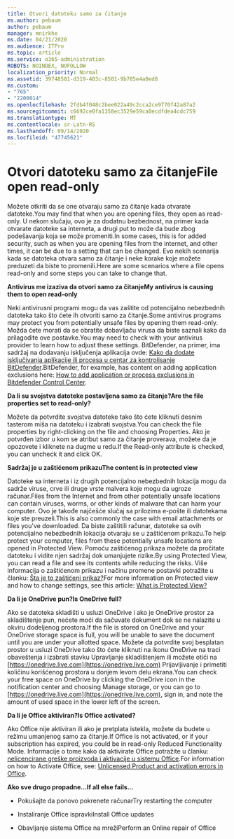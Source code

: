```yaml
---
title: Otvori datoteku samo za čitanje
ms.author: pebaum
author: pebaum
manager: mnirkhe
ms.date: 04/21/2020
ms.audience: ITPro
ms.topic: article
ms.service: o365-administration
ROBOTS: NOINDEX, NOFOLLOW
localization_priority: Normal
ms.assetid: 39748581-d319-403c-8501-9b785e4a0ed8
ms.custom:
- "765"
- "2200014"
ms.openlocfilehash: 2fdb4f048c2bee022a49c2cca2ce9770f42a87a2
ms.sourcegitcommit: c6692ce0fa1358ec3529e59ca0ecdfdea4cdc759
ms.translationtype: MT
ms.contentlocale: sr-Latn-RS
ms.lasthandoff: 09/14/2020
ms.locfileid: "47745621"
---
```

# <a name="file-open-read-only"></a><span data-ttu-id="9a243-102">Otvori datoteku samo za čitanje</span><span class="sxs-lookup"><span data-stu-id="9a243-102">File open read-only</span></span>

<span data-ttu-id="9a243-103">Možete otkriti da se one otvaraju samo za čitanje kada otvarate datoteke.</span><span class="sxs-lookup"><span data-stu-id="9a243-103">You may find that when you are opening files, they open as read-only.</span></span> <span data-ttu-id="9a243-104">U nekom slučaju, ovo je za dodatnu bezbednost, na primer kada otvarate datoteke sa interneta, a drugi put to može da bude zbog podešavanja koja se može promeniti.</span><span class="sxs-lookup"><span data-stu-id="9a243-104">In some cases, this is for added security, such as when you are opening files from the internet, and other times, it can be due to a setting that can be changed.</span></span> <span data-ttu-id="9a243-105">Evo nekih scenarija kada se datoteka otvara samo za čitanje i neke korake koje možete preduzeti da biste to promenili.</span><span class="sxs-lookup"><span data-stu-id="9a243-105">Here are some scenarios where a file opens read-only and some steps you can take to change that.</span></span>
  
 <span data-ttu-id="9a243-106">**Antivirus me izaziva da otvori samo za čitanje**</span><span class="sxs-lookup"><span data-stu-id="9a243-106">**My antivirus is causing them to open read-only**</span></span>
  
<span data-ttu-id="9a243-107">Neki antivirusni programi mogu da vas zaštite od potencijalno nebezbednih datoteka tako što ćete ih otvoriti samo za čitanje.</span><span class="sxs-lookup"><span data-stu-id="9a243-107">Some antivirus programs may protect you from potentially unsafe files by opening them read-only.</span></span> <span data-ttu-id="9a243-108">Možda ćete morati da se obratite dobavljaču virusa da biste saznali kako da prilagodite ove postavke.</span><span class="sxs-lookup"><span data-stu-id="9a243-108">You may need to check with your antivirus provider to learn how to adjust these settings.</span></span> <span data-ttu-id="9a243-109">BitDefender, na primer, ima sadržaj na dodavanju isključenja aplikacija ovde: [Kako da dodate isključivanja aplikacije ili procesa u centar za kontrolisanje BitDefender](https://aka.ms/AA6098i).</span><span class="sxs-lookup"><span data-stu-id="9a243-109">BitDefender, for example, has content on adding application exclusions here: [How to add application or process exclusions in Bitdefender Control Center](https://aka.ms/AA6098i).</span></span>
  
 <span data-ttu-id="9a243-110">**Da li su svojstva datoteke postavljena samo za čitanje?**</span><span class="sxs-lookup"><span data-stu-id="9a243-110">**Are the file properties set to read-only?**</span></span>
  
<span data-ttu-id="9a243-111">Možete da potvrdite svojstva datoteke tako što ćete kliknuti desnim tasterom miša na datoteku i izabrati svojstva.</span><span class="sxs-lookup"><span data-stu-id="9a243-111">You can check the file properties by right-clicking on the file and choosing Properties.</span></span> <span data-ttu-id="9a243-112">Ako je potvrđen izbor u kom se atribut samo za čitanje proverava, možete da je opozovete i kliknete na dugme u redu.</span><span class="sxs-lookup"><span data-stu-id="9a243-112">If the Read-only attribute is checked, you can uncheck it and click OK.</span></span>
  
 <span data-ttu-id="9a243-113">**Sadržaj je u zaštićenom prikazu**</span><span class="sxs-lookup"><span data-stu-id="9a243-113">**The content is in protected view**</span></span>
  
<span data-ttu-id="9a243-114">Datoteke sa interneta i iz drugih potencijalno nebezbednih lokacija mogu da sadrže viruse, crve ili druge vrste malvera koje mogu da ugroze računar.</span><span class="sxs-lookup"><span data-stu-id="9a243-114">Files from the Internet and from other potentially unsafe locations can contain viruses, worms, or other kinds of malware that can harm your computer.</span></span> <span data-ttu-id="9a243-115">Ovo je takođe najčešće slučaj sa prilozima e-pošte ili datotekama koje ste preuzeli.</span><span class="sxs-lookup"><span data-stu-id="9a243-115">This is also commonly the case with email attachments or files you've downloaded.</span></span> <span data-ttu-id="9a243-116">Da biste zaštitili računar, datoteke sa ovih potencijalno nebezbednih lokacija otvaraju se u zaštićenom prikazu.</span><span class="sxs-lookup"><span data-stu-id="9a243-116">To help protect your computer, files from these potentially unsafe locations are opened in Protected View.</span></span> <span data-ttu-id="9a243-117">Pomoću zaštićenog prikaza možete da pročitate datoteku i vidite njen sadržaj dok umanjujete rizike.</span><span class="sxs-lookup"><span data-stu-id="9a243-117">By using Protected View, you can read a file and see its contents while reducing the risks.</span></span> <span data-ttu-id="9a243-118">Više informacija o zaštićenom prikazu i načinu promene postavki potražite u članku: [Šta je to zaštićeni prikaz?](https://support.office.com/article/d6f09ac7-e6b9-4495-8e43-2bbcdbcb6653)</span><span class="sxs-lookup"><span data-stu-id="9a243-118">For more information on Protected view and how to change settings, see this article: [What is Protected View?](https://support.office.com/article/d6f09ac7-e6b9-4495-8e43-2bbcdbcb6653)</span></span>
  
 <span data-ttu-id="9a243-119">**Da li je OneDrive pun?**</span><span class="sxs-lookup"><span data-stu-id="9a243-119">**Is OneDrive full?**</span></span>
  
<span data-ttu-id="9a243-120">Ako se datoteka skladišti u usluzi OneDrive i ako je OneDrive prostor za skladištenje pun, nećete moći da sačuvate dokument dok se ne nalazite u okviru dodeljenog prostora.</span><span class="sxs-lookup"><span data-stu-id="9a243-120">If the file is stored on OneDrive and your OneDrive storage space is full, you will be unable to save the document until you are under your allotted space.</span></span> <span data-ttu-id="9a243-121">Možete da potvrdite svoj besplatan prostor u usluzi OneDrive tako što ćete kliknuti na ikonu OneDrive na traci obaveštenja i izabrati stavku Upravljanje skladištenjem ili možete otići na [https://onedrive.live.com](https://onedrive.live.com) Prijavljivanje i primetiti količinu korišćenog prostora u donjem levom delu ekrana.</span><span class="sxs-lookup"><span data-stu-id="9a243-121">You can check your free space on OneDrive by clicking the OneDrive icon in the notification center and choosing Manage storage, or you can go to [https://onedrive.live.com](https://onedrive.live.com), sign in, and note the amount of used space in the lower left of the screen.</span></span>
  
 <span data-ttu-id="9a243-122">**Da li je Office aktiviran?**</span><span class="sxs-lookup"><span data-stu-id="9a243-122">**Is Office activated?**</span></span>
  
<span data-ttu-id="9a243-123">Ako Office nije aktiviran ili ako je pretplata istekla, možete da budete u režimu umanjenog samo za čitanje.</span><span class="sxs-lookup"><span data-stu-id="9a243-123">If Office is not activated, or if your subscription has expired, you could be in read-only Reduced Functionality Mode.</span></span> <span data-ttu-id="9a243-124">Informacije o tome kako da aktivirate Office potražite u članku: [nelicencirane greške proizvoda i aktivacije u sistemu Office](https://support.office.com/article/0d23d3c0-c19c-4b2f-9845-5344fedc4380).</span><span class="sxs-lookup"><span data-stu-id="9a243-124">For information on how to Activate Office, see: [Unlicensed Product and activation errors in Office](https://support.office.com/article/0d23d3c0-c19c-4b2f-9845-5344fedc4380).</span></span>
  
 <span data-ttu-id="9a243-125">**Ako sve drugo propadne...**</span><span class="sxs-lookup"><span data-stu-id="9a243-125">**If all else fails...**</span></span>
  
- <span data-ttu-id="9a243-126">Pokušajte da ponovo pokrenete računar</span><span class="sxs-lookup"><span data-stu-id="9a243-126">Try restarting the computer</span></span>
    
- <span data-ttu-id="9a243-127">Instaliranje Office ispravki</span><span class="sxs-lookup"><span data-stu-id="9a243-127">Install Office updates</span></span>
    
- <span data-ttu-id="9a243-128">Obavljanje sistema Office na mreži</span><span class="sxs-lookup"><span data-stu-id="9a243-128">Perform an Online repair of Office</span></span>
    

